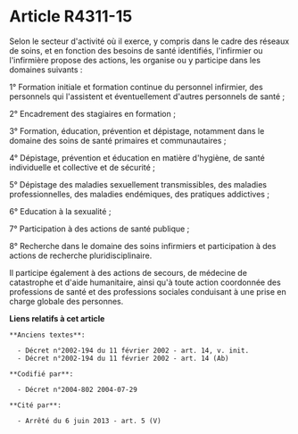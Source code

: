 # Article R4311-15

Selon le secteur d'activité où il exerce, y compris dans le cadre des réseaux de soins, et en fonction des besoins de santé
identifiés, l'infirmier ou l'infirmière propose des actions, les organise ou y participe dans les domaines suivants :

1° Formation initiale et formation continue du personnel infirmier, des personnels qui l'assistent et éventuellement d'autres
personnels de santé ;

2° Encadrement des stagiaires en formation ;

3° Formation, éducation, prévention et dépistage, notamment dans le domaine des soins de santé primaires et communautaires ;

4° Dépistage, prévention et éducation en matière d'hygiène, de santé individuelle et collective et de sécurité ;

5° Dépistage des maladies sexuellement transmissibles, des maladies professionnelles, des maladies endémiques, des pratiques
addictives ;

6° Education à la sexualité ;

7° Participation à des actions de santé publique ;

8° Recherche dans le domaine des soins infirmiers et participation à des actions de recherche pluridisciplinaire.

Il participe également à des actions de secours, de médecine de catastrophe et d'aide humanitaire, ainsi qu'à toute action
coordonnée des professions de santé et des professions sociales conduisant à une prise en charge globale des personnes.

**Liens relatifs à cet article**

	**Anciens textes**:

	  - Décret n°2002-194 du 11 février 2002 - art. 14, v. init.
	  - Décret n°2002-194 du 11 février 2002 - art. 14 (Ab)

	**Codifié par**:

	  - Décret n°2004-802 2004-07-29

	**Cité par**:

	  - Arrêté du 6 juin 2013 - art. 5 (V)
